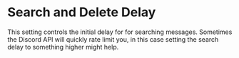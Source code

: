 # Search and Delete Delay

This setting controls the initial delay for for searching messages. Sometimes the Discord API will quickly rate limit you, in this case setting the search delay to something higher might help.
